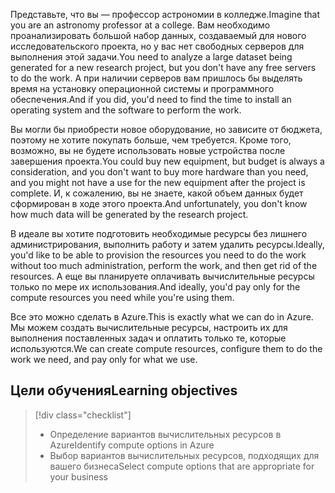<span data-ttu-id="b4f9b-101">Представьте, что вы — профессор астрономии в колледже.</span><span class="sxs-lookup"><span data-stu-id="b4f9b-101">Imagine that you are an astronomy professor at a college.</span></span> <span data-ttu-id="b4f9b-102">Вам необходимо проанализировать большой набор данных, создаваемый для нового исследовательского проекта, но у вас нет свободных серверов для выполнения этой задачи.</span><span class="sxs-lookup"><span data-stu-id="b4f9b-102">You need to analyze a large dataset being generated for a new research project, but you don't have any free servers to do the work.</span></span> <span data-ttu-id="b4f9b-103">А при наличии серверов вам пришлось бы выделять время на установку операционной системы и программного обеспечения.</span><span class="sxs-lookup"><span data-stu-id="b4f9b-103">And if you did, you'd need to find the time to install an operating system and the software to perform the work.</span></span> 

<span data-ttu-id="b4f9b-104">Вы могли бы приобрести новое оборудование, но зависите от бюджета, поэтому не хотите покупать больше, чем требуется. Кроме того, возможно, вы не будете использовать новые устройства после завершения проекта.</span><span class="sxs-lookup"><span data-stu-id="b4f9b-104">You could buy new equipment, but budget is always a consideration, and you don't want to buy more hardware than you need, and you might not have a use for the new equipment after the project is complete.</span></span> <span data-ttu-id="b4f9b-105">И, к сожалению, вы не знаете, какой объем данных будет сформирован в ходе этого проекта.</span><span class="sxs-lookup"><span data-stu-id="b4f9b-105">And unfortunately, you don't know how much data will be generated by the research project.</span></span>

<span data-ttu-id="b4f9b-106">В идеале вы хотите подготовить необходимые ресурсы без лишнего администрирования, выполнить работу и затем удалить ресурсы.</span><span class="sxs-lookup"><span data-stu-id="b4f9b-106">Ideally, you'd like to be able to provision the resources you need to do the work without too much administration, perform the work, and then get rid of the resources.</span></span> <span data-ttu-id="b4f9b-107">А еще вы планируете оплачивать вычислительные ресурсы только по мере их использования.</span><span class="sxs-lookup"><span data-stu-id="b4f9b-107">And ideally, you'd pay only for the compute resources you need while you're using them.</span></span>

<span data-ttu-id="b4f9b-108">Все это можно сделать в Azure.</span><span class="sxs-lookup"><span data-stu-id="b4f9b-108">This is exactly what we can do in Azure.</span></span> <span data-ttu-id="b4f9b-109">Мы можем создать вычислительные ресурсы, настроить их для выполнения поставленных задач и оплатить только те, которые используются.</span><span class="sxs-lookup"><span data-stu-id="b4f9b-109">We can create compute resources, configure them to do the work we need, and pay only for what we use.</span></span>

## <a name="learning-objectives"></a><span data-ttu-id="b4f9b-110">Цели обучения</span><span class="sxs-lookup"><span data-stu-id="b4f9b-110">Learning objectives</span></span>
> [!div class="checklist"]
> * <span data-ttu-id="b4f9b-111">Определение вариантов вычислительных ресурсов в Azure</span><span class="sxs-lookup"><span data-stu-id="b4f9b-111">Identify compute options in Azure</span></span>
> * <span data-ttu-id="b4f9b-112">Выбор вариантов вычислительных ресурсов, подходящих для вашего бизнеса</span><span class="sxs-lookup"><span data-stu-id="b4f9b-112">Select compute options that are appropriate for your business</span></span>
